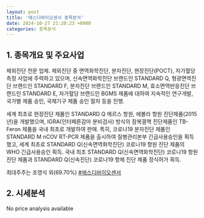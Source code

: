 ```yaml
---
layout: post
title: '에스디바이오센서 종목분석'
date: 2024-10-27 21:20:23 +0900
categories: 종목분석
---
```


## 1. 종목개요 및 주요사업

체외진단 전문 업체. 체외진단 중 면역화학진단, 분자진단, 현장진단(POCT), 자가혈당측정 사업에 주력하고 있으며, 신속면역화학진단 브랜드인 STANDARD Q, 형광면역진단 브랜드인 STANDARD F, 분자진단 브랜드인 STANDARD M, 효소면역반응진단 브랜드인 STANDARD E, 자가혈당 브랜드인 BGMS 제품에 대하여 지속적인 연구개발, 국가별 제품 승인, 국제기구 제품 승인 절차 등을 진행.   

세계 최초로 현장진단 제품인 STANDARD Q 메르스 항원, 에볼라 항원 진단제품(2015년)을 개발했으며, IGRA(인터페론감마 분비검사) 방식의 잠복결핵 진단제품인 TB-Feron 제품을 국내 최초로 개발하여 판매. 특히, 코로나19 분자진단 제품인 STANDARD M nCOV RT-PCR 제품을 출시하여 질병관리본부 긴급사용승인을 획득했고, 세계 최초로 STANDARD Q(신속면역화학진단) 코로나19 항원 진단 제품의 WHO 긴급사용승인 획득. 국내 최초 STANDARD Q(신속면역화학진단) 코로나19 항원 진단 제품과 STANDARD Q(신속진단) 코로나19 항체 진단 제품 정식허가 획득.

최대주주는 조영식 외(69.70%)
[#에스디바이오센서](#)

## 2. 시세분석

No price analysis available
